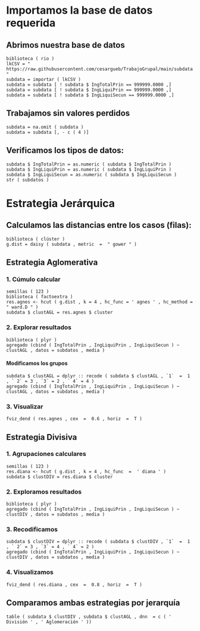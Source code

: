 #  Importamos la base de datos requerida

##  Abrimos nuestra base de datos

```{r}
biblioteca ( rio )
lkCSV = " https://raw.githubusercontent.com/cesargueb/TrabajoGrupal/main/subdata.csv "
subdata = importar ( lkCSV )
subdata = subdata [ ! subdata $ IngTotalPrin == 999999.0000 ,]
subdata = subdata [ ! subdata $ IngLiquiPrin == 999999.0000 ,]
subdata = subdata [ ! subdata $ IngLiquiSecun == 999999.0000 ,]
```

##  Trabajamos sin valores perdidos

```{r}
subdata = na.omit ( subdata )
subdata = subdata [, - c ( 4 )]
```

##  Verificamos los tipos de datos:

```{r}
subdata $ IngTotalPrin = as.numeric ( subdata $ IngTotalPrin )
subdata $ IngLiquiPrin = as.numeric ( subdata $ IngLiquiPrin )
subdata $ IngLiquiSecun = as.numeric ( subdata $ IngLiquiSecun )
str ( subdatos )
```

#  Estrategia Jerárquica

##  Calculamos las distancias entre los casos (filas):

```{r}
biblioteca ( clúster )
g.dist = daisy ( subdata , metric  =  " gower " )
```

##  Estrategia Aglomerativa

###  1. Cúmulo calcular

```{r}
semillas ( 123 )
biblioteca ( factoextra )
res.agnes <- hcut ( g.dist , k = 4 , hc_func = ' agnes ' , hc_method = " ward.D " )
subdata $ clustAGL = res.agnes $ cluster
```

###  2. Explorar resultados

```{r}
biblioteca ( plyr )
agregado (cbind ( IngTotalPrin , IngLiquiPrin , IngLiquiSecun ) ~ clustAGL , datos = subdatos , media )
```


####  Modificamos los grupos

```{r}
subdata $ clustAGL = dplyr :: recode ( subdata $ clustAGL , `1`  =  1 , ` 2` = 3 , `3` = 2 , ` 4` = 4 )
agregado (cbind ( IngTotalPrin , IngLiquiPrin , IngLiquiSecun ) ~ clustAGL , datos = subdatos , media )
```


###  3. Visualizar

```{r}
fviz_dend ( res.agnes , cex  =  0.6 , horiz  =  T )
```

##  Estrategia Divisiva

###  1. Agrupaciones calculares

```{r}
semillas ( 123 )
res.diana <- hcut ( g.dist , k = 4 , hc_func  =  ' diana ' )
subdata $ clustDIV = res.diana $ cluster
```

###  2. Exploramos resultados

```{r}
biblioteca ( plyr )
agregado (cbind ( IngTotalPrin , IngLiquiPrin , IngLiquiSecun ) ~ clustDIV , datos = subdatos , media )
```

###  3. Recodificamos

```{r}
subdata $ clustDIV = dplyr :: recode ( subdata $ clustDIV , `1`  =  1 , ` 2` = 3 , `3` = 4 , ` 4` = 2 )
agregado (cbind ( IngTotalPrin , IngLiquiPrin , IngLiquiSecun ) ~ clustDIV , datos = subdatos , media )
```


###  4. Visualizamos

```{r}
fviz_dend ( res.diana , cex  =  0.8 , horiz  =  T )
```

##  Comparamos ambas estrategias por jerarquía

```{r}
table ( subdata $ clustDIV , subdata $ clustAGL , dnn  = c ( ' División ' , ' Aglomeración ' ))
```
